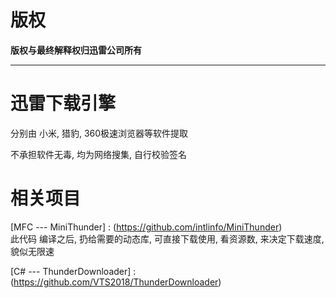 # 版权
**版权与最终解释权归迅雷公司所有**

---

 # 迅雷下载引擎

分别由  小米, 猎豹, 360极速浏览器等软件提取

不承担软件无毒, 均为网络搜集, 自行校验签名


# 相关项目

[MFC --- MiniThunder] : (https://github.com/intlinfo/MiniThunder)  
此代码 编译之后, 扔给需要的动态库, 可直接下载使用, 看资源数, 来决定下载速度, 貌似无限速

[C# --- ThunderDownloader] : (https://github.com/VTS2018/ThunderDownloader)


